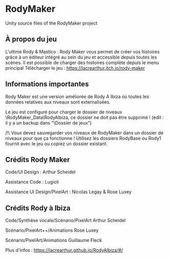 # RodyMaker
Unity source files of the RodyMaker project 

## À propos du jeu

L'ultime Rody & Mastico : Rody Maker vous permet de créer vos histoires grâce à un éditeur intégré au sein du jeu et accessible depuis toutes les scènes. Il est possible de charger des histoires complète depuis le menu principal
Télécharger le jeu : https://lacrearthur.itch.io/rody-maker

## Informations importantes

Rody Maker est une version améliorée de Rody A Ibiza où toutes les données relatives aux niveaux sont externalisées. 

Le jeu est configuré pour charger le dossier de niveaux \RodyMaker_Data\RodyAIbiza, ce dossier ne doit pas être supprimé ! (edit : il y a un backup dans "\Dossier de jeux")

/!\ Vous devez sauvegarder vos niveaux de RodyMaker dans un dossier de niveaux pour que ça fonctionne ! Utilisez les dossiers RodyBase ou Rody1 fournit avec le jeu ou copiez un dossier existant.

## Crédits Rody Maker

Code/UI Design : Arthur Scheidel

Assistance Code : Lugioli 

Assistance UI Design/PixelArt : Nicolas Legay & Rose Luxey

## Crédits Rody à Ibiza

Code/Synthèse vocale/Scénario/PixelArt  Arthur Scheidel 

Scénario/PixelArt++/Animations  Rose Luxey

Scénario/PixelArt/Animations  Guillaume Fleck

Plus d'infos : https://lacrearthur.github.io/RodyAIbiza/#/
